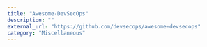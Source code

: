 ```yaml
---
title: "Awesome-DevSecOps"
description: ""
external_url: "https://github.com/devsecops/awesome-devsecops"
category: "Miscellaneous"
---
```

